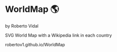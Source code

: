 # WorldMap :earth_americas:
by Roberto Vidal

SVG World Map with a Wikipedia link in each country

robertov1.github.io/WorldMap